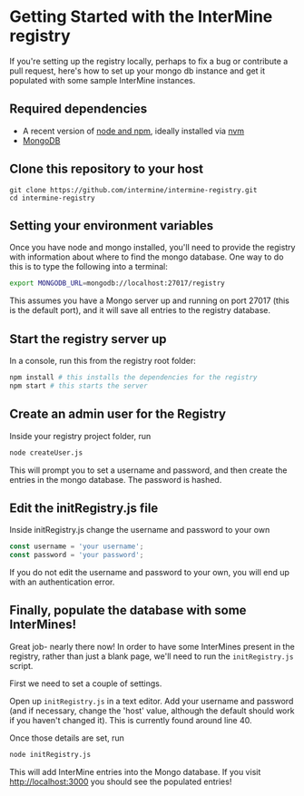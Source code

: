 # Getting Started with the InterMine registry

If you're setting up the registry locally, perhaps to fix a bug or contribute a pull request, here's how to set up your mongo db instance and get it populated with some sample InterMine instances.

## Required dependencies

- A recent version of [node and npm](https://www.npmjs.com/), ideally installed via [nvm](https://github.com/creationix/nvm)
- [MongoDB](https://www.mongodb.com/download-center/community)

## Clone this repository to your host
```
git clone https://github.com/intermine/intermine-registry.git
cd intermine-registry
```

## Setting your environment variables

Once you have node and mongo installed, you'll need to provide the registry with information about where to find the mongo database. One way to do this is to type the following into a terminal:

```bash
export MONGODB_URL=mongodb://localhost:27017/registry     
```

This assumes you have a Mongo server up and running on port 27017 (this is the default port), and it will save all entries to the registry database.

## Start the registry server up

In a console, run this from the registry root folder:

```bash
npm install # this installs the dependencies for the registry
npm start # this starts the server
```

## Create an admin user for the Registry

Inside your registry project folder, run

```bash
node createUser.js
```

 This will prompt you to set a username and password, and then create the entries in the mongo database. The password is hashed.

## Edit the initRegistry.js file

Inside initRegistry.js change the username and password to your own

```javascript
const username = 'your username';
const password = 'your password';
```

If you do not edit the username and password to your own, you will end up with an authentication error.

## Finally, populate the database with some InterMines!

Great job- nearly there now! In order to have some InterMines present in the registry, rather than just a blank page, we'll need to run the `initRegistry.js` script.

First we need to set a couple of settings.

Open up `initRegistry.js` in a text editor. Add your username and password (and if necessary, change the 'host' value, although the default should work if you haven't changed it). This is currently found around line 40.

Once those details are set, run

```bash
node initRegistry.js
```

This will add InterMine entries into the Mongo database. If you visit [http://localhost:3000](http://localhost:3000) you should see the populated entries!
